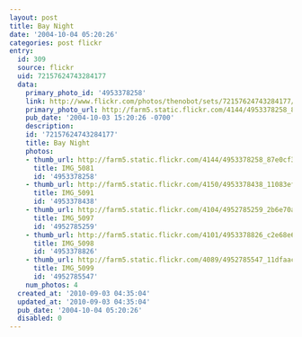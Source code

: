 ```yaml
---
layout: post
title: Bay Night
date: '2004-10-04 05:20:26'
categories: post flickr
entry:
  id: 309
  source: flickr
  uid: 72157624743284177
  data:
    primary_photo_id: '4953378258'
    link: http://www.flickr.com/photos/thenobot/sets/72157624743284177/
    primary_photo_url: http://farm5.static.flickr.com/4144/4953378258_87e0cf3e06_m.jpg
    pub_date: '2004-10-03 15:20:26 -0700'
    description: 
    id: '72157624743284177'
    title: Bay Night
    photos:
    - thumb_url: http://farm5.static.flickr.com/4144/4953378258_87e0cf3e06_s.jpg
      title: IMG_5081
      id: '4953378258'
    - thumb_url: http://farm5.static.flickr.com/4150/4953378438_11083efe79_s.jpg
      title: IMG_5091
      id: '4953378438'
    - thumb_url: http://farm5.static.flickr.com/4104/4952785259_2b6e70a568_s.jpg
      title: IMG_5097
      id: '4952785259'
    - thumb_url: http://farm5.static.flickr.com/4101/4953378826_c2e68e6ff4_s.jpg
      title: IMG_5098
      id: '4953378826'
    - thumb_url: http://farm5.static.flickr.com/4089/4952785547_11dfaac4a6_s.jpg
      title: IMG_5099
      id: '4952785547'
    num_photos: 4
  created_at: '2010-09-03 04:35:04'
  updated_at: '2010-09-03 04:35:04'
  pub_date: '2004-10-04 05:20:26'
  disabled: 0
---
```

